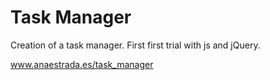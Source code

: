 # Task Manager
Creation of a task manager. First first trial with js and jQuery.

www.anaestrada.es/task_manager
